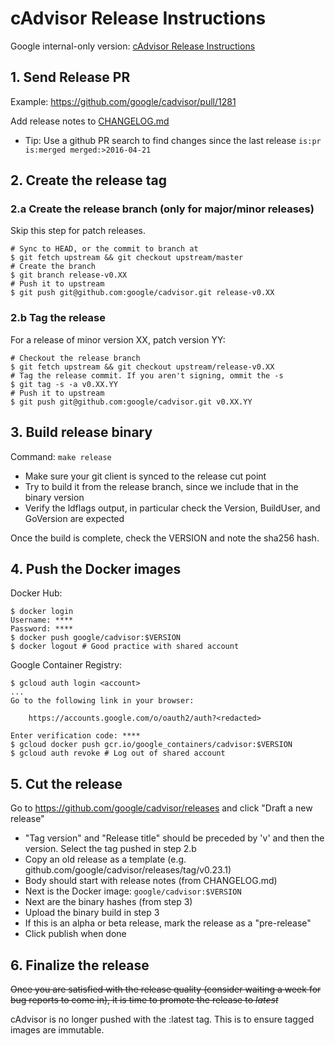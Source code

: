# cAdvisor Release Instructions

Google internal-only version: [cAdvisor Release Instructions](http://go/cadvisor-release-instructions)

## 1. Send Release PR

Example: https://github.com/google/cadvisor/pull/1281

Add release notes to [CHANGELOG.md](../../CHANGELOG.md)

- Tip: Use a github PR search to find changes since the last release
  `is:pr is:merged merged:>2016-04-21`

## 2. Create the release tag

### 2.a Create the release branch (only for major/minor releases)

Skip this step for patch releases.

```
# Sync to HEAD, or the commit to branch at
$ git fetch upstream && git checkout upstream/master
# Create the branch
$ git branch release-v0.XX
# Push it to upstream
$ git push git@github.com:google/cadvisor.git release-v0.XX
```

### 2.b Tag the release

For a release of minor version XX, patch version YY:

```
# Checkout the release branch
$ git fetch upstream && git checkout upstream/release-v0.XX
# Tag the release commit. If you aren't signing, ommit the -s
$ git tag -s -a v0.XX.YY
# Push it to upstream
$ git push git@github.com:google/cadvisor.git v0.XX.YY
```

## 3. Build release binary

Command: `make release`

- Make sure your git client is synced to the release cut point
- Try to build it from the release branch, since we include that in the binary version
- Verify the ldflags output, in particular check the Version, BuildUser, and GoVersion are expected

Once the build is complete, check the VERSION and note the sha256 hash.

## 4. Push the Docker images

Docker Hub:
```
$ docker login
Username: ****
Password: ****
$ docker push google/cadvisor:$VERSION
$ docker logout # Good practice with shared account
```

Google Container Registry:

```
$ gcloud auth login <account>
...
Go to the following link in your browser:

    https://accounts.google.com/o/oauth2/auth?<redacted>

Enter verification code: ****
$ gcloud docker push gcr.io/google_containers/cadvisor:$VERSION
$ gcloud auth revoke # Log out of shared account
```

## 5. Cut the release

Go to https://github.com/google/cadvisor/releases and click "Draft a new release"

- "Tag version" and "Release title" should be preceded by 'v' and then the version. Select the tag pushed in step 2.b
- Copy an old release as a template (e.g. github.com/google/cadvisor/releases/tag/v0.23.1)
- Body should start with release notes (from CHANGELOG.md)
- Next is the Docker image: `google/cadvisor:$VERSION`
- Next are the binary hashes (from step 3)
- Upload the binary build in step 3
- If this is an alpha or beta release, mark the release as a "pre-release"
- Click publish when done

## 6. Finalize the release

~~Once you are satisfied with the release quality (consider waiting a week for bug reports to come in), it is time to promote the release to *latest*~~

cAdvisor is no longer pushed with the :latest tag.  This is to ensure tagged images are immutable.
